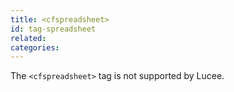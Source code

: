 ```yaml
---
title: <cfspreadsheet>
id: tag-spreadsheet
related:
categories:
---
```


The `<cfspreadsheet>` tag is not supported by Lucee.
